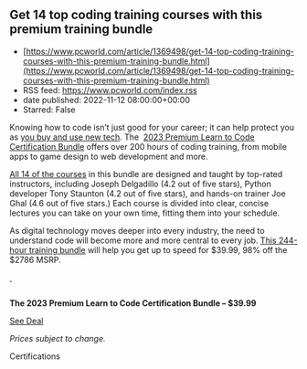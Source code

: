 ## Get 14 top coding training courses with this premium training bundle
 - [https://www.pcworld.com/article/1369498/get-14-top-coding-training-courses-with-this-premium-training-bundle.html](https://www.pcworld.com/article/1369498/get-14-top-coding-training-courses-with-this-premium-training-bundle.html)
 - RSS feed: https://www.pcworld.com/index.rss
 - date published: 2022-11-12 08:00:00+00:00
 - Starred: False

<div id="link_wrapped_content">
<section class="wp-block-bigbite-multi-title"><div class="container"></div></section><p>Knowing how to code isn&rsquo;t just good for your career; it can help protect you as <a href="https://www.pcworld.com/article/694614/best-free-antivirus-for-android.html" rel="noreferrer noopener" target="_blank">you buy and use new tech</a>. The&nbsp; <a href="https://shop.pcworld.com/sales/the-2023-premium-learn-to-code-certification-bundle?utm_source=pcworld.com&amp;utm_medium=referral&amp;utm_campaign=the-2023-premium-learn-to-code-certification-bundle&amp;utm_term=scsf-556186&amp;utm_content=a0x1P000004yUrrQAE&amp;scsonar=1" rel="noreferrer noopener" target="_blank">2023 Premium Learn to Code Certification Bundle</a> offers over 200 hours of coding training, from mobile apps to game design to web development and more.</p>



<p><a href="https://shop.pcworld.com/sales/the-2023-premium-learn-to-code-certification-bundle?utm_source=pcworld.com&amp;utm_medium=referral&amp;utm_campaign=the-2023-premium-learn-to-code-certification-bundle&amp;utm_term=scsf-556186&amp;utm_content=a0x1P000004yUrrQAE&amp;scsonar=1" rel="noreferrer noopener" target="_blank">All 14 of the courses</a> in this bundle are designed and taught by top-rated instructors, including Joseph Delgadillo (4.2 out of five stars), Python developer Tony Staunton (4.2 out of five stars), and hands-on trainer Joe Ghal (4.6 out of five stars.) Each course is divided into clear, concise lectures you can take on your own time, fitting them into your schedule.</p>



<p>As digital technology moves deeper into every industry, the need to understand code will become more and more central to every job. <a href="https://shop.pcworld.com/sales/the-2023-premium-learn-to-code-certification-bundle?utm_source=pcworld.com&amp;utm_medium=referral&amp;utm_campaign=the-2023-premium-learn-to-code-certification-bundle&amp;utm_term=scsf-556186&amp;utm_content=a0x1P000004yUrrQAE&amp;scsonar=1" rel="noreferrer noopener" target="_blank">This 244-hour training bundle</a> will help you get up to speed for $39.99, 98% off the $2786 MSRP.</p>



<p><a href="https://shop.pcworld.com/sales/the-2023-premium-learn-to-code-certification-bundle?utm_source=pcworld.com&amp;utm_medium=referral-cta&amp;utm_campaign=the-2023-premium-learn-to-code-certification-bundle&amp;utm_term=scsf-556186&amp;utm_content=a0x1P000004yUrrQAE&amp;scsonar=1" rel="noreferrer noopener" target="_blank">&nbsp;</a></p>


<div class="extendedBlock-wrapper block-coreImage undefined"><figure class="wp-block-image"><img alt="" src="https://cdnp2.stackassets.com/e2d6b353339e0877dd7521ace40ab2b6c8f88e62/store/5c315b940db75442a02e50d9c5a121c0d5861870e4810a5e44ce65f8d9cd/sale_316236_primary_image.jpg" /></figure></div>



<p><strong>The 2023 Premium Learn to Code Certification Bundle &ndash; $39.99</strong></p>



<p><a href="https://shop.pcworld.com/sales/the-2023-premium-learn-to-code-certification-bundle?utm_source=pcworld.com&amp;utm_medium=referral-cta&amp;utm_campaign=the-2023-premium-learn-to-code-certification-bundle&amp;utm_term=scsf-556186&amp;utm_content=a0x1P000004yUrrQAE&amp;scsonar=1" rel="noreferrer noopener" target="_blank">See Deal</a></p>



<p><em>Prices subject to change.</em></p>
Certifications</div>
